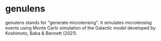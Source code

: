 # genulens
genulens stands for "generate microlensing". It simulates microlensing events using Monte Carlo simulation of the Galactic model developed by Koshimoto, Baba & Bennett (2021).
